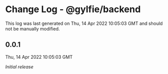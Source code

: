 # Change Log - @gylfie/backend

This log was last generated on Thu, 14 Apr 2022 10:05:03 GMT and should not be manually modified.

## 0.0.1
Thu, 14 Apr 2022 10:05:03 GMT

_Initial release_


